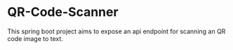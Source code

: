 # QR-Code-Scanner
This spring boot project aims to expose an api endpoint for scanning an QR code image to text.
